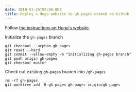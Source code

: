 ```yaml
---
date: 2018-03-26T00:00:00Z
title: Deploy a Hugo website to gh-pages branch on GitHub
---
```


Follow [the instructions on Hugo's website](https://gohugo.io/hosting-and-deployment/hosting-on-github/#deployment-of-project-pages-from-your-gh-pages-branch).

<!--more-->

Initialize the `gh-pages` branch

	git checkout --orphan gh-pages
	git reset --hard
	git commit --allow-empty -m "Initializing gh-pages branch"
	git push origin gh-pages
	git checkout master

Check out existing `gh-pages` branch into `/gh-pages`

	rm -rf gh-pages
	git worktree add -B gh-pages gh-pages origin/gh-pages
